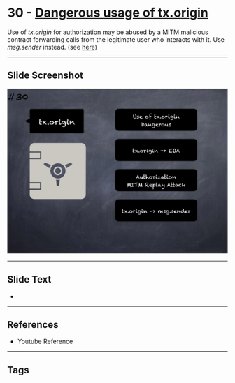 # 30 - [Dangerous usage of tx.origin](Dangerous%20usage%20of%20tx.origin.md)
Use of _tx.origin_ for authorization may be abused by a MITM malicious contract forwarding calls from the legitimate user who interacts with it. Use _msg.sender_ instead. (see [here](https://swcregistry.io/docs/SWC-115))

___
## Slide Screenshot
![030.png](../images/pitfalls_and_best_practices101/030.png)
___
## Slide Text
- 
___
## References
- Youtube Reference
___
## Tags